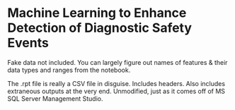 # Machine Learning to Enhance Detection of Diagnostic Safety Events

Fake data not included. You can largely figure out names of features &
their data types and ranges from the notebook.

The .rpt file is really a CSV file in disguise. Includes headers. Also includes extraneous outputs at the very end. Unmodified, just as it comes off of MS SQL Server Management Studio.
